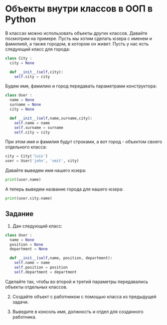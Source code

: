 # Объекты внутри классов в ООП в Python

В классах можно использовать объекты других классов. Давайте посмотрим на примере. Пусть мы хотим сделать юзера с именем и фамилией, а также городом, в котором он живет. Пусть у нас есть следующий класс для города:
```py
class City :
  city = None

  def __init__(self,city):
    self.city = city
```

Будем имя, фамилию и город передавать параметрами конструктора:
```py
class User :
  name = None
  surname = None
  city = None

  def __init__(self,name,surname,city):
    self.name = name
    self.surname = surname
    self.city = city
```

При этом имя и фамилия будут строками, а вот город - объектом своего отдельного класса:
```py
city = City('luis') 
user = User('john', 'smit', city) 
```

Давайте выведем имя нашего юзера:
```py
print(user.name) 
```

А теперь выведем название города для нашего юзера:
```py
print(user.city.name) 
```

## Задание

1. Дан следующий класс:
```py
class User :
  name = None
  position = None
  department = None

  def __init__(self,name, position, department):
    self.name = name
    self.position = position
    self.department = department
```

Сделайте так, чтобы во второй и третий параметры передавались объекты отдельных классов.

2. Создайте объект с работником с помощью класса из предыдущей задачи.

3. Выведите в консоль имя, должность и отдел для созданного работника.
